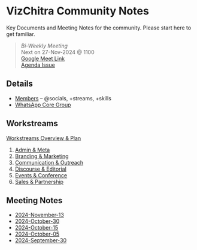 # VizChitra Community Notes

Key Documents and Meeting Notes for the community. Please start here to get familiar.

> *Bi-Weekly Meeting*  
> Next on 27-Nov-2024 @ 1100  
> [Google Meet Link](https://meet.google.com/iji-hpar-eed)  
> [Agenda Issue](https://github.com/vizchitra/notes/issues/5#issue-2655794117)


## Details
- [Members](https://docs.google.com/spreadsheets/d/1Vfxe6mashH19zObWQ74mYwXr_ftUNzsOO5FUFaP8w0Q/edit?usp=sharing) – @socials, +streams, +skills
- [WhatsApp Core Group](https://chat.whatsapp.com/Kp8pcWC9FlUJvQjon46lzn)


## Workstreams
[Workstreams Overview & Plan](meta/workstreams.md) 

1. [Admin & Meta](admin/index.md) 
2. [Branding & Marketing](brand/index.md)
3. [Communication & Outreach](comms/index.md)
4. [Discourse & Editorial](discourse/index.md)
5. [Events & Conference](events/index.md)
6. [Sales & Partnership](sales/index.md)

## Meeting Notes

- [2024-November-13](meeting/20241113.md)
- [2024-October-30](meeting/20241030.md) 
- [2024-October-15](meeting/20241015.md)
- [2024-October-05](meeting/20241005.md)
- [2024-September-30](meeting/20240930.md)
